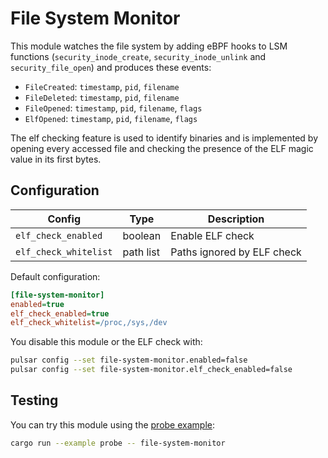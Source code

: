 # File System Monitor

This module watches the file system by adding eBPF hooks to LSM functions
(`security_inode_create`, `security_inode_unlink` and `security_file_open`)
and produces these events:

- `FileCreated`: `timestamp`, `pid`, `filename`
- `FileDeleted`: `timestamp`, `pid`, `filename`
- `FileOpened`: `timestamp`, `pid`, `filename`, `flags`
- `ElfOpened`: `timestamp`, `pid`, `filename`, `flags`

The elf checking feature is used to identify binaries and is implemented by
opening every accessed file and checking the presence of the ELF magic value
in its first bytes.

## Configuration

|Config|Type|Description|
|------|----|-----------|
|`elf_check_enabled`|boolean|Enable ELF check|
|`elf_check_whitelist`|path list|Paths ignored by ELF check|

Default configuration:

```ini
[file-system-monitor]
enabled=true
elf_check_enabled=true
elf_check_whitelist=/proc,/sys,/dev
```

You disable this module or the ELF check with:

```sh
pulsar config --set file-system-monitor.enabled=false
pulsar config --set file-system-monitor.elf_check_enabled=false
```

## Testing

You can try this module using the [probe example](../../pulsar/examples/probe.rs):

```sh
cargo run --example probe -- file-system-monitor
```
